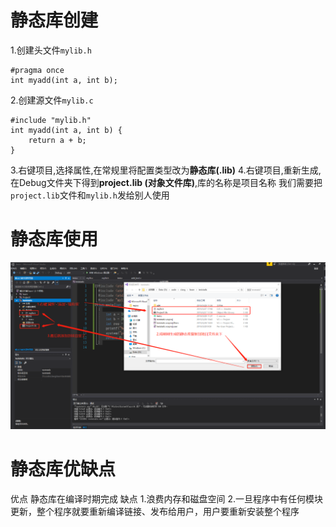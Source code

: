 # 静态库创建

1.创建头文件`mylib.h`

```
#pragma once
int myadd(int a, int b);
```

2.创建源文件`mylib.c`
```
#include "mylib.h"
int myadd(int a, int b) {
	return a + b;
}
```

3.右键项目,选择属性,在常规里将配置类型改为**静态库(.lib)**
4.右键项目,重新生成,在Debug文件夹下得到**project.lib (对象文件库)**,库的名称是项目名称
我们需要把`project.lib`文件和`mylib.h`发给别人使用


# 静态库使用

![alt text](Win静态库/1.png)



# 静态库优缺点
优点
静态库在编译时期完成
缺点
1.浪费内存和磁盘空间
2.一旦程序中有任何模块更新，整个程序就要重新编译链接、发布给用户，用户要重新安装整个程序